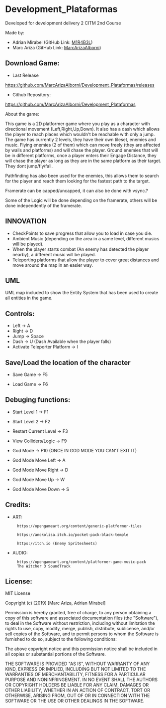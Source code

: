 # Development_Plataformas
Developed for development delivery 2 CITM 2nd Course

Made by: 
- Adrian Mirabel (GitHub Link: [M1R4B3L](https://github.com/M1R4B3L))
- Marc Ariza (GitHub Link: [MarcArizaAlborni](https://github.com/MarcArizaAlborni))

## Download Game: 

- Last Release

 https://github.com/MarcArizaAlborni/Development_Plataformas/releases

- Github Repository:

 https://github.com/MarcArizaAlborni/Development_Plataformas


About the game:

This game is a 2D platformer game where you play as a character with directional movement (Left,Right,Up,Down). It also has a dash which allows the player to reach places which wouldn't be reachable with only a jump.
The game has currently 2 levels, they have their own tileset, enemies and music.
Flying enemies (2 of them) which can move freely (they are affected by walls and platforms) and will chase the player.
Ground enemies that will be in different platforms, once a player enters their Engage Distance, they will chase the player as long as they are in the same platform as their target. They dont jump/fly/fall.

Pathfinding has also been used for the enemies, this allows them to search for the player and reach them looking for the fastest path to the target.

Framerate can be capped/uncapped, it can also be done with vsync.?

Some of the Logic will be done depending on the framerate, others will be done independently of the framerate.





## INNOVATION

- CheckPoints to save progress that allow you to load in case you die.
- Ambient Music (depending on the area in a same level, different musics will be played).
- When the player starts combat (An enemy has detected the player nearby), a different music will be played.
- Teleporting platforms that allow the player to cover great distances and move around the map in an easier way.


## UML

UML map included to show the Entity System that has been used to create all entities in the game.

## Controls:
- Left -> A    
- Right -> D
- Jump -> Space
- Dash -> U (Dash Available when the player falls)
- Activate Teleporter Platform -> I

## Save/Load the location of the character 
- Save Game -> F5

- Load Game -> F6

## Debuging functions:  
- Start Level 1 -> F1
  
- Start Level 2 -> F2

- Restart Current Level -> F3

- View Colliders/Logic -> F9

- God Mode -> F10 (ONCE IN GOD MODE YOU CAN'T EXIT IT)

- God Mode Move Left -> A

- God Mode Move Right -> D

- God Mode Move Up -> W

- God Mode Move Down -> S

## Credits:

- ART:
        
        https://opengameart.org/content/generic-platformer-tiles

        https://anokolisa.itch.io/pocket-pack-black-temple
        
        https://itch.io (Enemy Spritesheets)


   
- AUDIO:

        https://opengameart.org/content/platformer-game-music-pack
        The Witcher 3 SoundTrack



## License:

MIT License

Copyright (c) [2019] [Marc Ariza, Adrian Mirabel]

Permission is hereby granted, free of charge, to any person obtaining a copy
of this software and associated documentation files (the "Software"), to deal
in the Software without restriction, including without limitation the rights
to use, copy, modify, merge, publish, distribute, sublicense, and/or sell
copies of the Software, and to permit persons to whom the Software is
furnished to do so, subject to the following conditions:

The above copyright notice and this permission notice shall be included in all
copies or substantial portions of the Software.

THE SOFTWARE IS PROVIDED "AS IS", WITHOUT WARRANTY OF ANY KIND, EXPRESS OR
IMPLIED, INCLUDING BUT NOT LIMITED TO THE WARRANTIES OF MERCHANTABILITY,
FITNESS FOR A PARTICULAR PURPOSE AND NONINFRINGEMENT. IN NO EVENT SHALL THE
AUTHORS OR COPYRIGHT HOLDERS BE LIABLE FOR ANY CLAIM, DAMAGES OR OTHER
LIABILITY, WHETHER IN AN ACTION OF CONTRACT, TORT OR OTHERWISE, ARISING FROM,
OUT OF OR IN CONNECTION WITH THE SOFTWARE OR THE USE OR OTHER DEALINGS IN THE
SOFTWARE.
